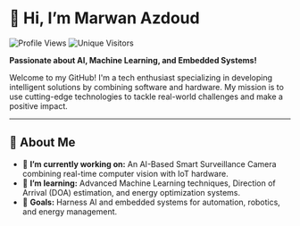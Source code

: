 # 👋 Hi, I’m Marwan Azdoud  

![Profile Views](https://komarev.com/ghpvc/?username=marwanazd&color=blue)
![Unique Visitors](https://visitor-badge.laobi.icu/badge?page_id=marwanazd)


**Passionate about AI, Machine Learning, and Embedded Systems!**  

Welcome to my GitHub! I'm a tech enthusiast specializing in developing intelligent solutions by combining software and hardware. My mission is to use cutting-edge technologies to tackle real-world challenges and make a positive impact.  

---

## 🚀 About Me  
- 🔭 **I’m currently working on:** An AI-Based Smart Surveillance Camera combining real-time computer vision with IoT hardware.  
- 🌱 **I’m learning:** Advanced Machine Learning techniques, Direction of Arrival (DOA) estimation, and energy optimization systems.  
- 🎯 **Goals:** Harness AI and embedded systems for automation, robotics, and energy management.
